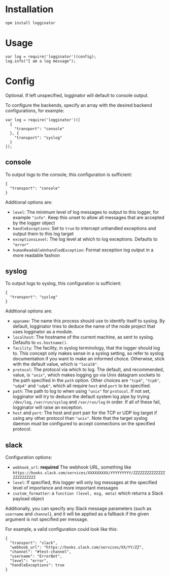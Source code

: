 Installation
============

    npm install logginator

Usage
=====

    var log = require('logginator')(config);
    log.info("I am a log message");


Config
======
Optional. If left unspecified, logginator will default to console output.

To configure the backends, specify an array with the desired backend
configurations, for example:

    var log = require('logginator')([
      {
        "transport": "console"
      }, {
        "transport": "syslog"
      }
    ]);

console
-------
To output logs to the console, this configuration is sufficient:

    {
      "transport": "console"
    }

Additional options are:

 * `level`: The minimum level of log messages to output to this logger, for
   example `"info"`. Keep this unset to allow all messages that are accepted
   by the logger object
 * `handleExceptions`: Set to `true` to intercept unhandled exceptions and
   output them to this log target
 * `exceptionsLevel`: The log level at which to log exceptions. Defaults to
   `"error"`
 * `humanReadableUnhandledException`: Format exception log output in a more
   readable fashion

syslog
------
To output logs to syslog, this configuration is sufficient:

    {
      "transport": "syslog"
    }

Additional options are:

 * `appname`: The name this process should use to identify itself to syslog. By
   default, logginator tries to deduce the name of the node project that uses
   logginator as a module.
 * `localhost`: The hostname of the current machine, as sent to syslog. Defaults
   to `os.hostname()`.
 * `facility`: The facility, in syslog terminology, that the logger should log
   to. This concept only makes sense in a syslog setting, so refer to syslog
   documentation if you want to make an informed choice. Otherwise, stick with
   the default value, which is `"local0"`.
 * `protocol`: The protocol via which to log. The default, and recommended,
   value, is `"unix"`, which makes logging go via Unix datagram sockets to the
   path specified in the `path` option. Other choices are `"tcp4"`, `"tcp6"`,
   `"udp4"` and `"udp6"`, which all require `host` and `port` to be specified.
 * `path`: The path to log to when using `"unix"` for `protocol`. If not set,
   logginator will try to deduce the default system log pipe by trying
   `/dev/log`, `/var/run/syslog` and `/var/run/log` in order. If all of these
   fail, logginator will raise an exception.
 * `host` and `port`: The host and port pair for the TCP or UDP log target if
   using any other protocol than `"unix"`. Note that the target syslog daemon
   must be configured to accept connections on the specified protocol.

slack
-----
Configuration options:

 * `webhook_url`: **required** The webhook URL, something like
   `https://hooks.slack.com/services/XXXXXXXXX/YYYYYYYYY/ZZZZZZZZZZZZZZZZZZZZZZZZ`
 * `level`: If specified, this logger will only log messages at the specified
   level of importance and more important messages
 * `custom_formatter`: a `function (level, msg, meta)` which returns a Slack
   payload object

Additionally, you can specify any Slack message parameters (such as `username`
and `channel`), and it will be applied as a fallback if the given argument is
not specified per message.

For example, a valid configuration could look like this:

    {
      "transport": "slack",
      "webhook_url": "https://hooks.slack.com/services/XX/YY/ZZ",
      "channel": "#test-channel",
      "username": "ErrorBot",
      "level": "error",
      "handleExceptions": true
    }
